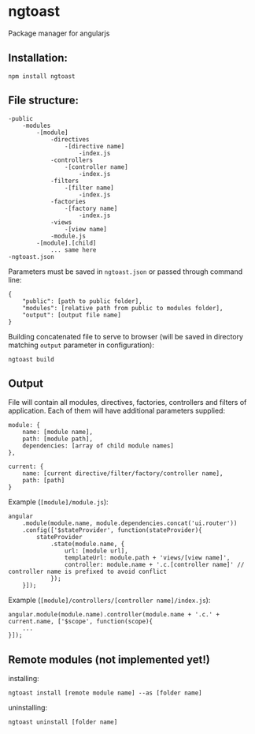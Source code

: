 # ngtoast

Package manager for angularjs

## Installation:

    npm install ngtoast

## File structure:

    -public
        -modules
            -[module]
                -directives
                    -[directive name]
                        -index.js
                -controllers
                    -[controller name]
                        -index.js
                -filters
                    -[filter name]
                        -index.js
                -factories
                    -[factory name]
                        -index.js
                -views
                    -[view name]
                -module.js
            -[module].[child]
                ... same here
    -ngtoast.json
    
Parameters must be saved in `ngtoast.json` or passed through command line:

    {
    	"public": [path to public folder],
        "modules": [relative path from public to modules folder],
        "output": [output file name]
    }
    
Building concatenated file to serve to browser (will be saved in directory matching `output` parameter in configuration):

    ngtoast build

## Output

File will contain all modules, directives, factories, controllers and filters of application. Each of them will have additional parameters supplied:

    module: {
        name: [module name],
        path: [module path],
        dependencies: [array of child module names]
    },
    
    current: {
        name: [current directive/filter/factory/controller name],
        path: [path]
    }
    
Example (`[module]/module.js`):

    angular
        .module(module.name, module.dependencies.concat('ui.router'))
        .config(['$stateProvider', function(stateProvider){
            stateProvider
                .state(module.name, {
                    url: [module url],
                    templateUrl: module.path + 'views/[view name]',
                    controller: module.name + '.c.[controller name]' // controller name is prefixed to avoid conflict
                });
        }]);
        
Example (`[module]/controllers/[controller name]/index.js`):

    angular.module(module.name).controller(module.name + '.c.' + current.name, ['$scope', function(scope){
        ...
    }]);

## Remote modules (not implemented yet!)

installing:

    ngtoast install [remote module name] --as [folder name]

uninstalling:

    ngtoast uninstall [folder name]
